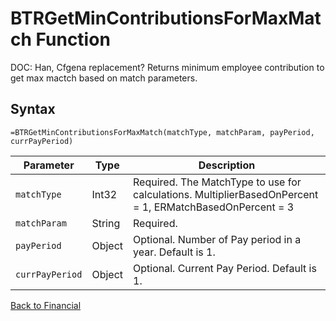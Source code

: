 # BTRGetMinContributionsForMaxMatch Function

DOC: Han, Cfgena replacement?  Returns minimum employee contribution to get max mactch based on match parameters.

## Syntax

```excel
=BTRGetMinContributionsForMaxMatch(matchType, matchParam, payPeriod, currPayPeriod)
```

Parameter | Type | Description
---|---|---
`matchType` | Int32 | Required.  The MatchType to use for calculations.  MultiplierBasedOnPercent = 1, ERMatchBasedOnPercent = 3
`matchParam` | String | Required.  | delimited list of periods.  Each period is in the form of M:P:P where M is number of months for this period, and each P is a tier of a , seperated pair of decimal values.
`payPeriod` | Object | Optional.  Number of Pay period in a year.  Default is 1.
`currPayPeriod` | Object | Optional.  Current Pay Period.  Default is 1.

[Back to Financial](RBLeFinancial.md)